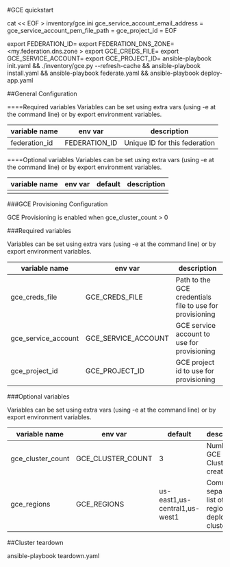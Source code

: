 #GCE quickstart

cat << EOF > inventory/gce.ini
gce_service_account_email_address = <service account email address>
gce_service_account_pem_file_path = <path to service account pem file>
gce_project_id = <gce project id>
EOF

export FEDERATION_ID=<my federation id>
export FEDERATION_DNS_ZONE=<my.federation.dns.zone >
export GCE_CREDS_FILE=<path to gce credentials json file>
export GCE_SERVICE_ACCOUNT=<gce service account>
export GCE_PROJECT_ID=<gce project id>
ansible-playbook init.yaml && ./inventory/gce.py --refresh-cache && ansible-playbook install.yaml && ansible-playbook federate.yaml && ansible-playbook deploy-app.yaml 

##General Configuration

====Required variables
Variables can be set using extra vars (using -e at the command line) or by export environment variables.

| variable name | env var | description |
|---------------|---------|-------------|
| federation_id | FEDERATION_ID | Unique ID for this federation |

====Optional variables
Variables can be set using extra vars (using -e at the command line) or by export environment variables.

| variable name | env var | default | description |
|---------------|---------|---------|-------------|
|               |         |         |             |

###GCE Provisioning Configuration

GCE Provisioning is enabled when gce_cluster_count > 0

###Required variables

Variables can be set using extra vars (using -e at the command line) or by export environment variables.

| variable name | env var | description |
|---------------|---------|-------------|
| gce_creds_file | GCE_CREDS_FILE | Path to the GCE credentials file to use for provisioning |
| gce_service_account | GCE_SERVICE_ACCOUNT | GCE service account to use for provisioning |
| gce_project_id | GCE_PROJECT_ID | GCE project id to use for provisioning |

###Optional variables

Variables can be set using extra vars (using -e at the command line) or by export environment variables.

| variable name | env var | default | description |
|---------------|---------|---------|-------------|
| gce_cluster_count | GCE_CLUSTER_COUNT | 3 | Number of GCE Clusters to create |
| gce_regions | GCE_REGIONS | us-east1,us-central1,us-west1 | Comma separated list of regions to deploy clusters to |

##Cluster teardown

ansible-playbook teardown.yaml
